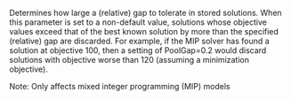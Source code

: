 Determines how large a (relative) gap to tolerate in stored solutions. When this parameter is set to a non-default
value, solutions whose objective values exceed that of the best known solution by more than the specified (relative) gap
are discarded. For example, if the MIP solver has found a solution at objective 100, then a setting of PoolGap=0.2 would
discard solutions with objective worse than 120 (assuming a minimization objective).

Note: Only affects mixed integer programming (MIP) models